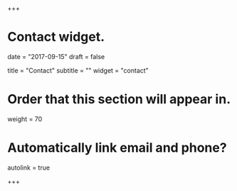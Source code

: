 +++
# Contact widget.

date = "2017-09-15"
draft = false

title = "Contact"
subtitle = ""
widget = "contact"

# Order that this section will appear in.
weight = 70

# Automatically link email and phone?
autolink = true

+++

